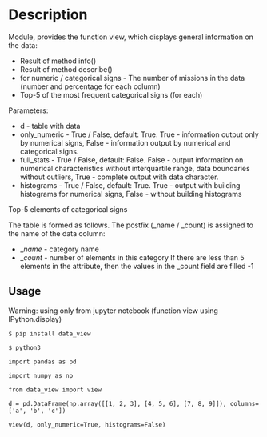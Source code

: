 Description
===========
Module, provides the function view, which displays general information on the data:
  - Result of method info()
  - Result of method describe()
  - for numeric / categorical signs - The number of missions in the data (number and percentage for each column)
  - Top-5 of the most frequent categorical signs (for each)

 Parameters:
 * d - table with data
 * only_numeric - True / False, default: True. True - information output only by numerical signs, False - information output by numerical and categorical signs.
 * full_stats - True / False, default: False. False - output information on numerical characteristics without interquartile range, data boundaries without outliers, True - complete output with data character.
 * histograms - True / False, default: True. True - output with building histograms for numerical signs, False - without building histograms

Top-5 elements of categorical signs

 The table is formed as follows. The postfix (_name / _count) is assigned to the name of the data column:
  - __name_ - category name
  - __count_ - number of elements in this category If there are less than 5 elements in the attribute, then the values ​​in the _count field are filled -1

Usage
-----
Warning: using only from jupyter notebook (function view using IPython.display)

	$ pip install data_view

    $ python3

	import pandas as pd

	import numpy as np

    from data_view import view

    d = pd.DataFrame(np.array([[1, 2, 3], [4, 5, 6], [7, 8, 9]]), columns=['a', 'b', 'c'])
    
    view(d, only_numeric=True, histograms=False)
